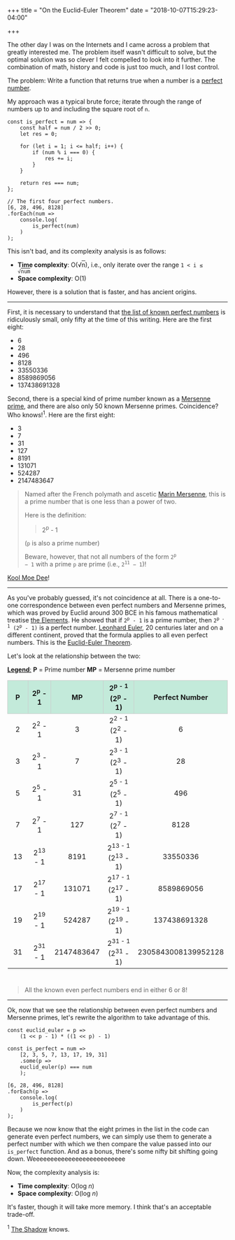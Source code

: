 +++
title = "On the Euclid-Euler Theorem"
date = "2018-10-07T15:29:23-04:00"

+++

The other day I was on the Internets and I came across a problem that greatly interested me.  The problem itself wasn't difficult to solve, but the optimal solution was so clever I felt compelled to look into it further.  The combination of math, history and code is just too much, and I lost control.

The problem: Write a function that returns true when a number is a [perfect number].

My approach was a typical brute force; iterate through the range of numbers up to and including the square root of `n`.

	const is_perfect = num => {
	    const half = num / 2 >> 0;
	    let res = 0;

	    for (let i = 1; i <= half; i++) {
			if (num % i === 0) {
			    res += i;
			}
	    }

	    return res === num;
	};

	// The first four perfect numbers.
	[6, 28, 496, 8128]
	.forEach(num =>
	    console.log(
			is_perfect(num)
	    )
	);

This isn't bad, and its complexity analysis is as follows:

- **Time complexity**: O(&radic;<span style="text-decoration: overline">n</span>), i.e., only iterate over the range <code>1 < i ≤ &radic;<span style="text-decoration: overline">num</span></code>
- **Space complexity**: O(1)

However, there is a solution that is faster, and has ancient origins.

---

First, it is necessary to understand that [the list of known perfect numbers] is ridiculously small, only fifty at the time of this writing.  Here are the first eight:

- 6
- 28
- 496
- 8128
- 33550336
- 8589869056
- 137438691328

Second, there is a special kind of prime number known as a [Mersenne prime], and there are also only 50 known Mersenne primes.  Coincidence?  Who knows!<sup>1</sup>.  Here are the first eight:

- 3
- 7
- 31
- 127
- 8191
- 131071
- 524287
- 2147483647

> Named after the French polymath and ascetic [Marin Mersenne], this is a prime number that is one less than a power of two.
>
> Here is the definition:
>
> > 2<sup>p</sup> - 1
>
> (`p` is also a prime number)
>
> Beware, however, that not all numbers of the form <code>2<sup>p</sup> − 1</code> with a prime `p` are prime (i.e., <code>2<sup>11</sup> − 1</code>)!

[Kool Moe Dee]!

---

As you've probably guessed, it's not coincidence at all.  There is a one-to-one correspondence between even perfect numbers and Mersenne primes, which was proved by Euclid around 300 BCE in his famous mathematical treatise [the Elements].  He showed that if <code>2<sup>p</sup> - 1</code> is a prime number, then <code>2<sup>p - 1</sup> (2<sup>p</sup> - 1)</code> is a perfect number.  [Leonhard Euler], 20 centuries later and on a different continent, proved that the formula applies to all even perfect numbers.  This is the [Euclid-Euler Theorem].

Let's look at the relationship between the two:

<u>**Legend**:</u>
**P** = Prime number
**MP** = Mersenne prime number

<table style="margin-bottom: 40px;">
<thead>
	<tr>
		<th style="background-color: #c3eada; border: 1px solid #ccc; text-align: center; width: 100px;">P</th>
		<th style="background-color: #c3eada; border: 1px solid #ccc; text-align: center; width: 100px;">2<sup>p</sup> - 1</th>
		<th style="background-color: #c3eada; border: 1px solid #ccc; text-align: center; width: 100px;">MP</th>
		<th style="background-color: #c3eada; border: 1px solid #ccc; text-align: center; width: 200px;">2<sup>p - 1</sup> (2<sup>p</sup> - 1)</th>
		<th style="background-color: #c3eada; border: 1px solid #ccc; text-align: center; width: 200px;">Perfect Number</th>
	</tr>
</thead>
<tbody>
	<tr>
		<td style="text-align: center;">2</td>
		<td style="text-align: center;">2<sup>2</sup> - 1</td>
		<td style="text-align: center;">3</td>
		<td style="text-align: center;">2<sup>2 - 1</sup> (2<sup>2</sup> - 1)</td>
		<td style="text-align: center;">6</td>
	</tr>
	<tr>
		<td style="text-align: center;">3</td>
		<td style="text-align: center;">2<sup>3</sup> - 1</td>
		<td style="text-align: center;">7</td>
		<td style="text-align: center;">2<sup>3 - 1</sup> (2<sup>3</sup> - 1)</td>
		<td style="text-align: center;">28</td>
	</tr>
	<tr>
		<td style="text-align: center;">5</td>
		<td style="text-align: center;">2<sup>5</sup> - 1</td>
		<td style="text-align: center;">31</td>
		<td style="text-align: center;">2<sup>5 - 1</sup> (2<sup>5</sup> - 1)</td>
		<td style="text-align: center;">496</td>
	</tr>
	<tr>
		<td style="text-align: center;">7</td>
		<td style="text-align: center;">2<sup>7</sup> - 1</td>
		<td style="text-align: center;">127</td>
		<td style="text-align: center;">2<sup>7 - 1</sup> (2<sup>7</sup> - 1)</td>
		<td style="text-align: center;">8128</td>
	</tr>
	<tr>
		<td style="text-align: center;">13</td>
		<td style="text-align: center;">2<sup>13</sup> - 1</td>
		<td style="text-align: center;">8191</td>
		<td style="text-align: center;">2<sup>13 - 1</sup> (2<sup>13</sup> - 1)</td>
		<td style="text-align: center;">33550336</td>
	</tr>
	<tr>
		<td style="text-align: center;">17</td>
		<td style="text-align: center;">2<sup>17</sup> - 1</td>
		<td style="text-align: center;">131071</td>
		<td style="text-align: center;">2<sup>17 - 1</sup> (2<sup>17</sup> - 1)</td>
		<td style="text-align: center;">8589869056</td>
	</tr>
	<tr>
		<td style="text-align: center;">19</td>
		<td style="text-align: center;">2<sup>19</sup> - 1</td>
		<td style="text-align: center;">524287</td>
		<td style="text-align: center;">2<sup>19 - 1</sup> (2<sup>19</sup> - 1)</td>
		<td style="text-align: center;">137438691328</td>
	</tr>
	<tr>
		<td style="text-align: center;">31</td>
		<td style="text-align: center;">2<sup>31</sup> - 1</td>
		<td style="text-align: center;">2147483647	</td>
		<td style="text-align: center;">2<sup>31 - 1</sup> (2<sup>31</sup> - 1)</td>
		<td style="text-align: center;">2305843008139952128</td>
	</tr>
</tbody>
</table>

> All the known even perfect numbers end in either 6 or 8!

---

Ok, now that we see the relationship between even perfect numbers and Mersenne primes, let's rewrite the algorithm to take advantage of this.

	const euclid_euler = p =>
	    (1 << p - 1) * ((1 << p) - 1)

	const is_perfect = num =>
	    [2, 3, 5, 7, 13, 17, 19, 31]
	    .some(p =>
		euclid_euler(p) === num
	    );

	[6, 28, 496, 8128]
	.forEach(p =>
	    console.log(
			is_perfect(p)
	    )
	);

Because we now know that the eight primes in the list in the code can generate even perfect numbers, we can simply use them to generate a perfect number with which we then compare the value passed into our `is_perfect` function.  And as a bonus, there's some nifty bit shifting going down.  Weeeeeeeeeeeeeeeeeeeeeeeeee

Now, the complexity analysis is:

- **Time complexity**: O(log *n*)
- **Space complexity**: O(log *n*)

It's faster, though it will take more memory.  I think that's an acceptable trade-off.

<sup>1</sup> [The Shadow] knows.

[perfect number]: https://en.wikipedia.org/wiki/Perfect_number
[the list of known perfect numbers]: https://en.wikipedia.org/wiki/List_of_perfect_numbers
[Mersenne prime]: https://en.wikipedia.org/wiki/Mersenne_prime
[Marin Mersenne]: https://en.wikipedia.org/wiki/Marin_Mersenne
[Kool Moe Dee]: https://en.wikipedia.org/wiki/Kool_Moe_Dee
[the Elements]: https://en.wikipedia.org/wiki/Euclid%27s_Elements
[Leonhard Euler]: https://en.wikipedia.org/wiki/Leonhard_Euler
[Euclid-Euler Theorem]: https://en.wikipedia.org/wiki/Euclid%E2%80%93Euler_theorem
[The Shadow]: https://en.wikipedia.org/wiki/The_Shadow


